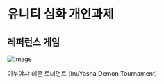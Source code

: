# 유니티 심화 개인과제

## 레퍼런스 게임

 ![image](https://github.com/skybluesky-1005/My-project/assets/53323870/a5346bfc-36bf-4b0d-9707-f60ba8cf5037)

이누야샤 데몬 토너먼트 (InuYasha Demon Tournament)

